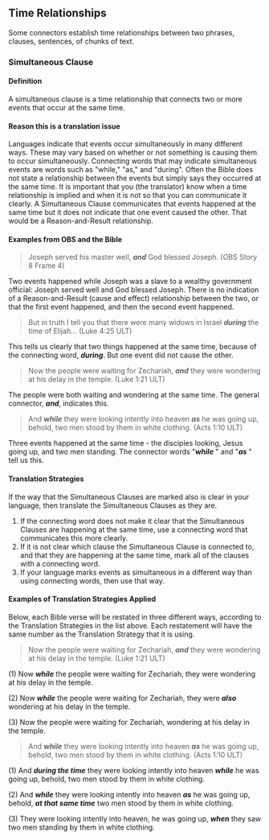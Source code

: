 ## Time Relationships

Some connectors establish time relationships between two phrases, clauses, sentences, of chunks of text.

### Simultaneous Clause

#### Definition

A simultaneous clause is a time relationship that connects two or more events that occur at the same time.

#### Reason this is a translation issue

Languages indicate that events occur simultaneously in many different ways. These may vary based on whether or not something is causing them to occur simultaneously. Connecting words that may indicate simultaneous events are words such as "while," "as," and "during". Often the Bible does not state a relationship between the events but simply says they occurred at the same time. It is important that you (the translator) know when a time relationship is implied and when it is not so that you can communicate it clearly. A Simultaneous Clause communicates that events happened at the same time but it does not indicate that one event caused the other. That would be a Reason-and-Result relationship.

#### Examples from OBS and the Bible

> Joseph served his master well, ***and*** God blessed Joseph. (OBS Story 8 Frame 4)

Two events happened while Joseph was a slave to a wealthy government official: Joseph served well and God blessed Joseph. There is no indication of a Reason-and-Result (cause and effect) relationship between the two, or that the first event happened, and then the second event happened.

> But in truth I tell you that there were many widows in Israel ***during*** the time of Elijah… (Luke 4:25 ULT)

This tells us clearly that two things happened at the same time, because of the connecting word, ***during***. But one event did not cause the other.  

> Now the people were waiting for Zechariah, ***and*** they were wondering at his delay in the temple. (Luke 1:21 ULT) 

The people were both waiting and wondering at the same time. The general connector, ***and***, indicates this.

> And ***while*** they were looking intently into heaven ***as*** he was going up, behold, two men stood by them in white clothing. (Acts 1:10 ULT)

Three events happened at the same time - the disciples looking, Jesus going up, and two men standing. The connector words "***while*** " and "***as*** " tell us this.

#### Translation Strategies

If the way that the Simultaneous Clauses are marked also is clear in your language, then translate the Simultaneous Clauses as they are.

1. If the connecting word does not make it clear that the Simultaneous Clauses are happening at the same time, use a connecting word that communicates this more clearly.
1. If it is not clear which clause the Simultaneous Clause is connected to, and that they are happening at the same time, mark all of the clauses with a connecting word.
1. If your language marks events as simultaneous in a different way than using connecting words, then use that way.

#### Examples of Translation Strategies Applied

Below, each Bible verse will be restated in three different ways, according to the Translation Strategies in the list above. Each restatement will have the same number as the Translation Strategy that it is using.

> Now the people were waiting for Zechariah, ***and*** they were wondering at his delay in the temple. (Luke 1:21 ULT) 

(1) Now ***while*** the people were waiting for Zechariah, they were wondering at his delay in the temple.

(2) Now ***while*** the people were waiting for Zechariah, they were ***also*** wondering at his delay in the temple.

(3) Now the people were waiting for Zechariah, wondering at his delay in the temple.

> And ***while*** they were looking intently into heaven ***as*** he was going up, behold, two men stood by them in white clothing. (Acts 1:10 ULT)

(1) And ***during the time*** they were looking intently into heaven ***while*** he was going up, behold, two men stood by them in white clothing. 

(2) And ***while*** they were looking intently into heaven ***as*** he was going up, behold, ***at that same time*** two men stood by them in white clothing. 

(3) They were looking intently into heaven, he was going up, ***when*** they saw two men standing by them in white clothing.
